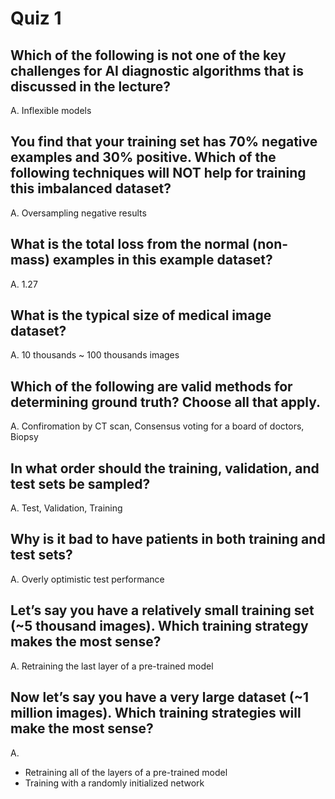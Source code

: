 # Quiz 1
## Which of the following is not one of the key challenges for AI diagnostic algorithms that is discussed in the lecture? 
A. Inflexible models

## You find that your training set has 70% negative examples and 30% positive. Which of the following techniques will NOT help for training this imbalanced dataset?
A. Oversampling negative results

## What is the total loss from the normal (non-mass) examples in this example dataset?
[](dataset.png)
A. 1.27

## What is the typical size of medical image dataset?
A. 10 thousands ~ 100 thousands images

## Which of the following are valid methods for determining ground truth?  Choose all that apply.
A. Confiromation by CT scan, Consensus voting for a board of doctors, Biopsy

## In what order should the training, validation, and test sets be sampled?
A. Test, Validation, Training

## Why is it bad to have patients in both training and test sets?
A. Overly optimistic test performance

## Let’s say you have a relatively small training set (~5 thousand images). Which training strategy makes the most sense?   
A. Retraining the last layer of a pre-trained model

## Now let’s say you have a very large dataset (~1 million images). Which training strategies will make the most sense?
A. 
- Retraining all of the layers of a pre-trained model
- Training with a randomly initialized network
